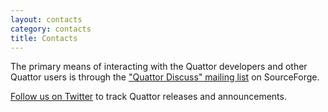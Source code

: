 ```yaml
---
layout: contacts
category: contacts
title: Contacts
---
```


The primary means of interacting with the Quattor developers and other
Quattor users is through the ["Quattor Discuss" mailing list][discuss]
on SourceForge.

[Follow us on Twitter][twitter] to track Quattor releases and
announcements.

[discuss]: (https://lists.sourceforge.net/lists/listinfo/quattor-discuss)
[twitter]: (https://twitter.com/#!/QuattorToolkit)

